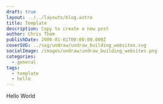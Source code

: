 ```yaml
---
draft: true
layout: ../../layouts/blog.astro
title: Template
description: Copy to create a new post
author: Chris Tham
publishDate: 2000-01-01T00:00:00.000Z
coverSVG: ../svg/undraw/undraw_building_websites.svg
socialImage: /images/undraw/undraw_building_websites.png
categories:
  - general
tags:
  - template
  - hello
---
```


Hello World
